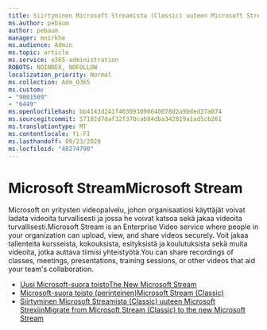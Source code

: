 ```yaml
---
title: Siirtyminen Microsoft Streamista (Classic) uuteen Microsoft Strexiin
ms.author: pebaum
author: pebaum
manager: mnirkhe
ms.audience: Admin
ms.topic: article
ms.service: o365-administration
ROBOTS: NOINDEX, NOFOLLOW
localization_priority: Normal
ms.collection: Adm_O365
ms.custom:
- "9001509"
- "6449"
ms.openlocfilehash: bb4143d241f403093090640078d2a9bded37a874
ms.sourcegitcommit: 57102d7daf32f370cab84dba342819a1ad5cb261
ms.translationtype: MT
ms.contentlocale: fi-FI
ms.lasthandoff: 09/23/2020
ms.locfileid: "48274790"
---
```

# <a name="microsoft-stream"></a><span data-ttu-id="1abae-102">Microsoft Stream</span><span class="sxs-lookup"><span data-stu-id="1abae-102">Microsoft Stream</span></span>

<span data-ttu-id="1abae-103">Microsoft on yritysten videopalvelu, johon organisaatiosi käyttäjät voivat ladata videoita turvallisesti ja jossa he voivat katsoa sekä jakaa videoita turvallisesti.</span><span class="sxs-lookup"><span data-stu-id="1abae-103">Microsoft Stream is an Enterprise Video service where people in your organization can upload, view, and share videos securely.</span></span> <span data-ttu-id="1abae-104">Voit jakaa tallenteita kursseista, kokouksista, esityksistä ja koulutuksista sekä muita videoita, jotka auttava tiimisi yhteistyötä.</span><span class="sxs-lookup"><span data-stu-id="1abae-104">You can share recordings of classes, meetings, presentations, training sessions, or other videos that aid your team's collaboration.</span></span>  

- [<span data-ttu-id="1abae-105">Uusi Microsoft-suora toisto</span><span class="sxs-lookup"><span data-stu-id="1abae-105">The New Microsoft Stream</span></span>](https://docs.microsoft.com/stream/new-stream)
- [<span data-ttu-id="1abae-106">Microsoft-suora toisto (perinteinen)</span><span class="sxs-lookup"><span data-stu-id="1abae-106">Microsoft Stream (Classic)</span></span>](https://docs.microsoft.com/stream/overview)
- [<span data-ttu-id="1abae-107">Siirtyminen Microsoft Streamista (Classic) uuteen Microsoft Strexiin</span><span class="sxs-lookup"><span data-stu-id="1abae-107">Migrate from Microsoft Stream (Classic) to the new Microsoft Stream</span></span>](https://docs.microsoft.com/stream/classic-migration)